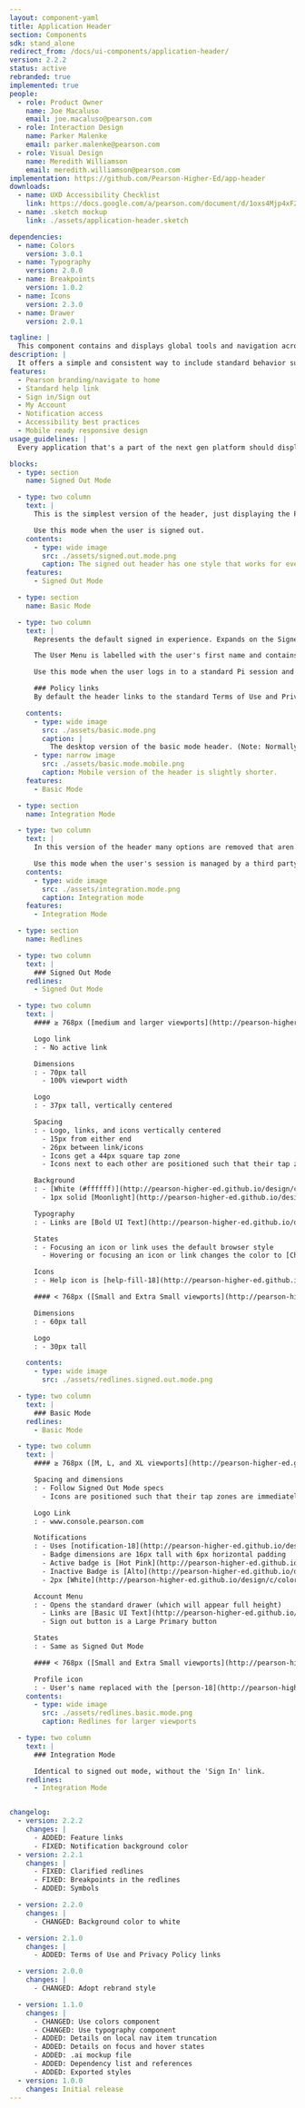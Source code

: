 ```yaml
---
layout: component-yaml
title: Application Header
section: Components
sdk: stand_alone
redirect_from: /docs/ui-components/application-header/
version: 2.2.2
status: active
rebranded: true
implemented: true
people:
  - role: Product Owner
    name: Joe Macaluso
    email: joe.macaluso@pearson.com
  - role: Interaction Design
    name: Parker Malenke
    email: parker.malenke@pearson.com
  - role: Visual Design
    name: Meredith Williamson
    email: meredith.williamson@pearson.com
implementation: https://github.com/Pearson-Higher-Ed/app-header
downloads:
  - name: UXD Accessibility Checklist
    link: https://docs.google.com/a/pearson.com/document/d/1oxs4Mjp4xF27v_H7HvyQeonAXhFhKGB3XYQZh2SZ2Gs/edit?usp=sharing
  - name: .sketch mockup
    link: ./assets/application-header.sketch

dependencies:
  - name: Colors
    version: 3.0.1
  - name: Typography
    version: 2.0.0
  - name: Breakpoints
    version: 1.0.2
  - name: Icons
    version: 2.3.0
  - name: Drawer
    version: 2.0.1

tagline: |
  This component contains and displays global tools and navigation across the next gen platform.
description: |
  It offers a simple and consistent way to include standard behavior such as sign in/sign out, help content, notifications, and global navigation. The header can be presented in three different modes depending on the context it's in. A user's first interaction with the header will likely be the [Signed Out Mode](#anonymous-mode) which displays only the most basic information. After signing in, the [Basic Mode](#basic-mode) represents the 'default' header, offering functionality such as account management and sign out. In situations where the user's session is managed by a third party (for example 3PL/LMS integration) the [Integration Mode](#focus-mode) will remove distracting/irrelevant navigation options.
features:
  - Pearson branding/navigate to home
  - Standard help link
  - Sign in/Sign out
  - My Account
  - Notification access
  - Accessibility best practices
  - Mobile ready responsive design
usage_guidelines: |
  Every application that's a part of the next gen platform should display the relevant mode of this header in order to promote a consistent experience.

blocks:
  - type: section
    name: Signed Out Mode

  - type: two column
    text: |
      This is the simplest version of the header, just displaying the Pearson logo (with no link interaction), the help icon, and a Sign In link. The help icon is designed to trigger the [Contextual Help component](/design/c/contextual-help).

      Use this mode when the user is signed out.
    contents:
      - type: wide image
        src: ./assets/signed.out.mode.png
        caption: The signed out header has one style that works for every breakpoint.
    features:
      - Signed Out Mode

  - type: section
    name: Basic Mode

  - type: two column
    text: |
      Represents the default signed in experience. Expands on the Signed Out Mode by making the Pearson Logo a home link (currently [www.console.pearson.com](http://console.pearson.com)) and including the *User Menu*.

      The User Menu is labelled with the user's first name and contains Account Settings, Policy, and Sign Out options. At widths less than 768px the user's name is replaced with a profile icon.

      Use this mode when the user logs in to a standard Pi session and needs a default header experience.

      ### Policy links
      By default the header links to the standard Terms of Use and Privacy Policies. An application may include additional policy links if necessary below these.

    contents:
      - type: wide image
        src: ./assets/basic.mode.png
        caption: |
          The desktop version of the basic mode header. (Note: Normally the mobile view would be used at this width, it has been compressed for illustration purposes.)
      - type: narrow image
        src: ./assets/basic.mode.mobile.png
        caption: Mobile version of the header is slightly shorter.
    features:
      - Basic Mode

  - type: section
    name: Integration Mode

  - type: two column
    text: |
      In this version of the header many options are removed that aren't relevant in cases where a user is linking their account to a 3rd party (e.g. BlackBoard, Canvas, or other LMSs). The Logo is no longer a link and the right side of the header only contains a help link.

      Use this mode when the user's session is managed by a third party and the user shouldn't have access to platform session features (e.g. sign out, My Account). Specifically, this applies to 3PL/LMS integration scenarios.
    contents:
      - type: wide image
        src: ./assets/integration.mode.png
        caption: Integration mode
    features:
      - Integration Mode

  - type: section
    name: Redlines

  - type: two column
    text: |
      ### Signed Out Mode
    redlines:
      - Signed Out Mode

  - type: two column
    text: |
      #### ≥ 768px ([medium and larger viewports](http://pearson-higher-ed.github.io/design/c/breakpoints/v1.0.2/#breakpoints--medium))

      Logo link
      : - No active link

      Dimensions
      : - 70px tall
        - 100% viewport width

      Logo
      : - 37px tall, vertically centered

      Spacing
      : - Logo, links, and icons vertically centered
        - 15px from either end
        - 26px between link/icons
        - Icons get a 44px square tap zone
        - Icons next to each other are positioned such that their tap zones are immediately adjacent

      Background
      : - [White (#ffffff)](http://pearson-higher-ed.github.io/design/c/colors/v3.0.1/#colors--white)
        - 1px solid [Moonlight](http://pearson-higher-ed.github.io/design/c/colors/v3.0.1/#colors--moonlight) bottom border

      Typography
      : - Links are [Bold UI Text](http://pearson-higher-ed.github.io/design/c/typography/v2.1.1/#typography--bold-ui-text) in [Medium Gray](http://pearson-higher-ed.github.io/design/c/colors/v3.0.1/#colors--medium-gray)

      States
      : - Focusing an icon or link uses the default browser style
        - Hovering or focusing an icon or link changes the color to [Charcoal](http://pearson-higher-ed.github.io/design/c/colors/v3.0.1/#colors--charcoal)

      Icons
      : - Help icon is [help-fill-18](http://pearson-higher-ed.github.io/design/c/icons/v2.3.0-beta.2/#icons--help-fill)

      #### < 768px ([Small and Extra Small viewports](http://pearson-higher-ed.github.io/design/c/breakpoints/v1.0.2/#breakpoints--small))

      Dimensions
      : - 60px tall

      Logo
      : - 30px tall

    contents:
      - type: wide image
        src: ./assets/redlines.signed.out.mode.png

  - type: two column
    text: |
      ### Basic Mode
    redlines:
      - Basic Mode

  - type: two column
    text: |
      #### ≥ 768px ([M, L, and XL viewports](http://pearson-higher-ed.github.io/design/c/breakpoints/v1.0.2/#breakpoints--large))

      Spacing and dimensions
      : - Follow Signed Out Mode specs
        - Icons are positioned such that their tap zones are immediately adjacent

      Logo Link
      : - www.console.pearson.com

      Notifications
      : - Uses [notification-18](http://pearson-higher-ed.github.io/design/c/icons/v2.3.0-beta.2/#icons--notification) icon
        - Badge dimensions are 16px tall with 6px horizontal padding
        - Active badge is [Hot Pink](http://pearson-higher-ed.github.io/design/c/colors/v3.0.1/#colors--hot-pink) background with [White](http://pearson-higher-ed.github.io/design/c/colors/v3.0.1/#colors--white) [Small Bold UI Text](http://pearson-higher-ed.github.io/design/c/typography/v2.1.1/#typography--small-bold-ui-text)
        - Inactive Badge is [Alto](http://pearson-higher-ed.github.io/design/c/colors/v3.0.1/#colors--alto) background with [Charcoal](http://pearson-higher-ed.github.io/design/c/colors/v3.0.1/#colors--charcoal) text
        - 2px [White](http://pearson-higher-ed.github.io/design/c/colors/v3.0.1/#colors--white) outer border

      Account Menu
      : - Opens the standard drawer (which will appear full height)
        - Links are [Basic UI Text](http://pearson-higher-ed.github.io/design/c/typography/v2.1.1/#typography--basic-ui-text) with the standard link style
        - Sign out button is a Large Primary button

      States
      : - Same as Signed Out Mode

      #### < 768px ([Small and Extra Small viewports](http://pearson-higher-ed.github.io/design/c/breakpoints/v1.0.2/#breakpoints--small))

      Profile icon
      : - User's name replaced with the [person-18](http://pearson-higher-ed.github.io/design/c/icons/v2.3.0-beta.2/#icons--person) icon
    contents:
      - type: wide image
        src: ./assets/redlines.basic.mode.png
        caption: Redlines for larger viewports

  - type: two column
    text: |
      ### Integration Mode

      Identical to signed out mode, without the 'Sign In' link.
    redlines:
      - Integration Mode


changelog:
  - version: 2.2.2
    changes: |
      - ADDED: Feature links
      - FIXED: Notification background color
  - version: 2.2.1
    changes: |
      - FIXED: Clarified redlines
      - FIXED: Breakpoints in the redlines
      - ADDED: Symbols

  - version: 2.2.0
    changes: |
      - CHANGED: Background color to white

  - version: 2.1.0
    changes: |
      - ADDED: Terms of Use and Privacy Policy links

  - version: 2.0.0
    changes: |
      - CHANGED: Adopt rebrand style

  - version: 1.1.0
    changes: |
      - CHANGED: Use colors component
      - CHANGED: Use typography component
      - ADDED: Details on local nav item truncation
      - ADDED: Details on focus and hover states
      - ADDED: .ai mockup file
      - ADDED: Dependency list and references
      - ADDED: Exported styles
  - version: 1.0.0
    changes: Initial release
---
```

